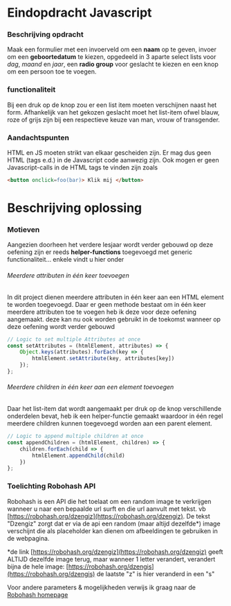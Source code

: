 # Eindopdracht Javascript
### Beschrijving opdracht
Maak een formulier met een invoerveld om een **naam** op te geven,
invoer om een **geboortedatum** te kiezen, opgedeeld in 3 aparte select
lists voor *dag*, *maand* en *jaar*, een **radio group** voor geslacht
te kiezen en een knop om een persoon toe te voegen.
### functionaliteit
Bij een druk op de knop zou er een list item moeten verschijnen naast
het form. Afhankelijk van het gekozen geslacht moet het list-item ofwel
blauw, roze of grijs zijn bij een respectieve keuze van man, vrouw of
transgender. 
### Aandachtspunten
HTML en JS moeten strikt van elkaar gescheiden zijn. Er mag dus geen
HTML (tags e.d.) in de Javascript code aanwezig zijn. Ook mogen er geen
Javascript-calls in de HTML tags te vinden zijn zoals 

```html
<button onclick=foo(bar)> Klik mij </button>
```

# Beschrijving oplossing
### Motieven
Aangezien doorheen het verdere lesjaar wordt verder gebouwd op deze
oefening zijn er reeds **helper-functions** toegevoegd met generic
functionaliteit... enkele vindt u hier onder

###### Meerdere attributen in één keer toevoegen 
In dit project dienen meerdere attributen in één keer aan een HTML
element te worden toegevoegd. Daar er geen methode bestaat om in één
keer meerdere attributen toe te voegen heb ik deze voor deze oefening
aangemaakt. deze kan nu ook worden gebruikt in de toekomst wanneer op
deze oefening wordt verder gebouwd
````javascript
// Logic to set multiple Attributes at once
const setAttributes = (htmlElement, attributes) => {
    Object.keys(attributes).forEach(key => {
        htmlElement.setAttribute(key, attributes[key])
    });
};
````

###### Meerdere children in één keer aan een element toevoegen
Daar het list-item dat wordt aangemaakt per druk op de knop
verschillende onderdelen bevat, heb ik een helper-functie gemaakt
waardoor in één regel meerdere children kunnen toegevoegd worden aan een
parent element.
````javascript
// Logic to append multiple children at once
const appendChildren = (htmlElement, children) => {
    children.forEach(child => {
        htmlElement.appendChild(child)
    })
};
````
### Toelichting Robohash API
Robohash is een API die het toelaat om een random image te verkrijgen
wanneer u naar een bepaalde url surft en die url aanvult met tekst. vb
[https://robohash.org/dzengiz](https://robohash.org/dzengiz). De tekst
"Dzengiz" zorgt dat er via de api een random (maar altijd dezelfde*)
image verschijnt die als placeholder kan dienen om afbeeldingen te
gebruiken in de webpagina.

*de link [https://robohash.org/dzengiz](https://robohash.org/dzengiz)
geeft ALTIJD dezelfde image terug, maar wanneer 1 letter verandert,
verandert bijna de hele image:
[https://robohash.org/dzengis](https://robohash.org/dzengis) de laatste
"z" is hier veranderd in een "s"

Voor andere parameters & mogelijkheden verwijs ik graag naar de
[Robohash homepage](https://robohash.org)







